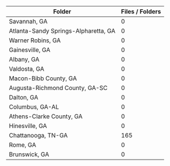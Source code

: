 | Folder                               |   Files / Folders |
|--------------------------------------|-------------------|
| Savannah, GA                         |                 0 |
| Atlanta-Sandy Springs-Alpharetta, GA |                 0 |
| Warner Robins, GA                    |                 0 |
| Gainesville, GA                      |                 0 |
| Albany, GA                           |                 0 |
| Valdosta, GA                         |                 0 |
| Macon-Bibb County, GA                |                 0 |
| Augusta-Richmond County, GA-SC       |                 0 |
| Dalton, GA                           |                 0 |
| Columbus, GA-AL                      |                 0 |
| Athens-Clarke County, GA             |                 0 |
| Hinesville, GA                       |                 0 |
| Chattanooga, TN-GA                   |               165 |
| Rome, GA                             |                 0 |
| Brunswick, GA                        |                 0 |